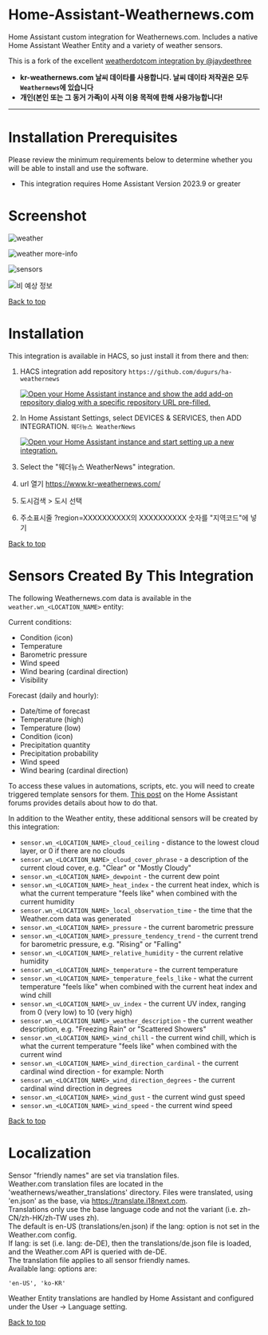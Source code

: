 # Home-Assistant-Weathernews.com
Home Assistant custom integration for Weathernews.com.
Includes a native Home Assistant Weather Entity and a variety of weather sensors.  

This is a fork of the excellent [weatherdotcom integration by @jaydeethree](https://github.com/jaydeethree/Home-Assistant-weatherdotcom)

* **kr-weathernews.com 날씨 데이타를 사용합니다. 날씨 데이타 저작권은 모두 `Weathernews`에 있습니다**
* **개인(본인 또는 그 동거 가족)이 사적 이용 목적에 한해 사용가능합니다!**

-------------------

# Installation Prerequisites
Please review the minimum requirements below to determine whether you will be able to
install and use the software.

- This integration requires Home Assistant Version 2023.9 or greater

# Screenshot

![weather](https://github.com/dugurs/ha-weathernews/assets/41262994/30621ead-c5a5-4307-8894-26dd5307407b)

![weather more-info](https://github.com/dugurs/ha-weathernews/assets/41262994/e9f4a818-3d71-4222-a454-9695ef357f31)

![sensors](https://github.com/dugurs/ha-weathernews/assets/41262994/64c8a4a0-323a-42c8-a7f2-4a10abc8f51d)

![비 예상 정보](https://github.com/dugurs/ha-weathernews/assets/41262994/8f58a0e4-be6b-476c-ac86-5e911f3c9ee0)


[Back to top](#top)

# Installation

This integration is available in HACS, so just install it from there and then:

1. HACS integration add repository `https://github.com/dugurs/ha-weathernews`
   
   [![Open your Home Assistant instance and show the add add-on repository dialog with a specific repository URL pre-filled.](https://my.home-assistant.io/badges/supervisor_add_addon_repository.svg)](https://my.home-assistant.io/redirect/supervisor_add_addon_repository/?repository_url=https%3A%2F%2Fgithub.com%2Fdugurs%2Fha-weathernews)
   
2. In Home Assistant Settings, select DEVICES & SERVICES, then ADD INTEGRATION. `웨더뉴스 WeatherNews`
   
   [![Open your Home Assistant instance and start setting up a new integration.](https://my.home-assistant.io/badges/config_flow_start.svg)](https://my.home-assistant.io/redirect/config_flow_start/?domain=weathernews)
3. Select the "웨더뉴스 WeatherNews" integration.
4. url 열기 https://www.kr-weathernews.com/
5. 도시검색 > 도시 선택
6. 주소표시줄 ?region=XXXXXXXXXX의 XXXXXXXXXX 숫자를 "지역코드"에 넣기 

[Back to top](#top)

# Sensors Created By This Integration
The following Weathernews.com data is available in the `weather.wn_<LOCATION_NAME>` entity:

Current conditions:
- Condition (icon)
- Temperature
- Barometric pressure
- Wind speed
- Wind bearing (cardinal direction)
- Visibility

Forecast (daily and hourly):
- Date/time of forecast
- Temperature (high)
- Temperature (low)
- Condition (icon)
- Precipitation quantity
- Precipitation probability
- Wind speed
- Wind bearing (cardinal direction)

To access these values in automations, scripts, etc. you will need to create triggered template sensors for them. [This post](https://community.home-assistant.io/t/customising-the-bom-weather-and-lovelace-now-in-hacs/123549/1465) on the Home Assistant forums provides details about how to do that.

In addition to the Weather entity, these additional sensors will be created by this integration:

* `sensor.wn_<LOCATION_NAME>_cloud_ceiling` - distance to the lowest cloud layer, or 0 if there are no clouds
* `sensor.wn_<LOCATION_NAME>_cloud_cover_phrase` - a description of the current cloud cover, e.g. "Clear" or "Mostly Cloudy"
* `sensor.wn_<LOCATION_NAME>_dewpoint` - the current dew point
* `sensor.wn_<LOCATION_NAME>_heat_index` - the current heat index, which is what the current temperature "feels like" when combined with the current humidity
* `sensor.wn_<LOCATION_NAME>_local_observation_time` - the time that the Weather.com data was generated
* `sensor.wn_<LOCATION_NAME>_pressure` - the current barometric pressure
* `sensor.wn_<LOCATION_NAME>_pressure_tendency_trend` - the current trend for barometric pressure, e.g. "Rising" or "Falling"
* `sensor.wn_<LOCATION_NAME>_relative_humidity` - the current relative humidity
* `sensor.wn_<LOCATION_NAME>_temperature` - the current temperature
* `sensor.wn_<LOCATION_NAME>_temperature_feels_like` - what the current temperature "feels like" when combined with the current heat index and wind chill
* `sensor.wn_<LOCATION_NAME>_uv_index` - the current UV index, ranging from 0 (very low) to 10 (very high)
* `sensor.wn_<LOCATION_NAME>_weather_description` - the current weather description, e.g. "Freezing Rain" or "Scattered Showers"
* `sensor.wn_<LOCATION_NAME>_wind_chill` - the current wind chill, which is what the current temperature "feels like" when combined with the current wind
* `sensor.wn_<LOCATION_NAME>_wind_direction_cardinal` - the current cardinal wind direction - for example: North
* `sensor.wn_<LOCATION_NAME>_wind_direction_degrees` - the current cardinal wind direction in degrees
* `sensor.wn_<LOCATION_NAME>_wind_gust` - the current wind gust speed
* `sensor.wn_<LOCATION_NAME>_wind_speed` - the current wind speed



[Back to top](#top)

# Localization

Sensor "friendly names" are set via translation files.  
Weather.com translation files are located in the 'weathernews/weather_translations' directory.
Files were translated, using 'en.json' as the base, via https://translate.i18next.com.  
Translations only use the base language code and not the variant (i.e. zh-CN/zh-HK/zh-TW uses zh).  
The default is en-US (translations/en.json) if the lang: option is not set in the Weather.com config.  
If lang: is set (i.e.  lang: de-DE), then the translations/de.json file is loaded, and the Weather.com API is queried with de-DE.    
The translation file applies to all sensor friendly names.    
Available lang: options are:  
```
'en-US', 'ko-KR'
```
Weather Entity translations are handled by Home Assistant and configured under the User -> Language setting.

[Back to top](#top)
